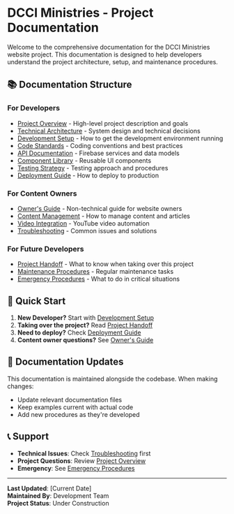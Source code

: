 # DCCI Ministries - Project Documentation

Welcome to the comprehensive documentation for the DCCI Ministries website project. This documentation is designed to help developers understand the project architecture, setup, and maintenance procedures.

## 📚 Documentation Structure

### **For Developers**
- [Project Overview](./project-overview.md) - High-level project description and goals
- [Technical Architecture](./technical-architecture.md) - System design and technical decisions
- [Development Setup](./development-setup.md) - How to get the development environment running
- [Code Standards](./code-standards.md) - Coding conventions and best practices
- [API Documentation](./api-documentation.md) - Firebase services and data models
- [Component Library](./component-library.md) - Reusable UI components
- [Testing Strategy](./testing-strategy.md) - Testing approach and procedures
- [Deployment Guide](./deployment-guide.md) - How to deploy to production

### **For Content Owners**
- [Owner's Guide](./owners-guide.md) - Non-technical guide for website owners
- [Content Management](./content-management.md) - How to manage content and articles
- [Video Integration](./video-integration.md) - YouTube video automation
- [Troubleshooting](./troubleshooting.md) - Common issues and solutions

### **For Future Developers**
- [Project Handoff](./project-handoff.md) - What to know when taking over this project
- [Maintenance Procedures](./maintenance-procedures.md) - Regular maintenance tasks
- [Emergency Procedures](./emergency-procedures.md) - What to do in critical situations

## 🚀 Quick Start

1. **New Developer?** Start with [Development Setup](./development-setup.md)
2. **Taking over the project?** Read [Project Handoff](./project-handoff.md)
3. **Need to deploy?** Check [Deployment Guide](./deployment-guide.md)
4. **Content owner questions?** See [Owner's Guide](./owners-guide.md)

## 🔄 Documentation Updates

This documentation is maintained alongside the codebase. When making changes:
- Update relevant documentation files
- Keep examples current with actual code
- Add new procedures as they're developed

## 📞 Support

- **Technical Issues**: Check [Troubleshooting](./troubleshooting.md) first
- **Project Questions**: Review [Project Overview](./project-overview.md)
- **Emergency**: See [Emergency Procedures](./emergency-procedures.md)

---

**Last Updated**: [Current Date]  
**Maintained By**: Development Team  
**Project Status**: Under Construction 
